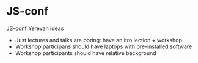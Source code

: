 # JS-conf

JS-conf Yerevan ideas

- Just lectures and talks are boring: have an itro lection + workshop
- Workshop participans should have laptops with pre-installed software
- Workshop participants should have relative background
